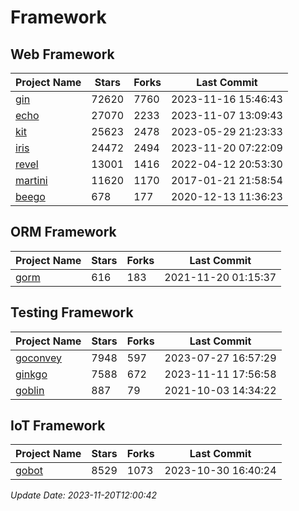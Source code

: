 # Framework

## Web Framework
| Project Name | Stars | Forks | Last Commit |
| ------------ | ----- | ----- | ----------- |
| [gin](https://github.com/gin-gonic/gin) | 72620 | 7760 | 2023-11-16 15:46:43 |
| [echo](https://github.com/labstack/echo) | 27070 | 2233 | 2023-11-07 13:09:43 |
| [kit](https://github.com/go-kit/kit) | 25623 | 2478 | 2023-05-29 21:23:33 |
| [iris](https://github.com/kataras/iris) | 24472 | 2494 | 2023-11-20 07:22:09 |
| [revel](https://github.com/revel/revel) | 13001 | 1416 | 2022-04-12 20:53:30 |
| [martini](https://github.com/go-martini/martini) | 11620 | 1170 | 2017-01-21 21:58:54 |
| [beego](https://github.com/astaxie/beego) | 678 | 177 | 2020-12-13 11:36:23 |

## ORM Framework
| Project Name | Stars | Forks | Last Commit |
| ------------ | ----- | ----- | ----------- |
| [gorm](https://github.com/jinzhu/gorm) | 616 | 183 | 2021-11-20 01:15:37 |

## Testing Framework
| Project Name | Stars | Forks | Last Commit |
| ------------ | ----- | ----- | ----------- |
| [goconvey](https://github.com/smartystreets/goconvey) | 7948 | 597 | 2023-07-27 16:57:29 |
| [ginkgo](https://github.com/onsi/ginkgo) | 7588 | 672 | 2023-11-11 17:56:58 |
| [goblin](https://github.com/franela/goblin) | 887 | 79 | 2021-10-03 14:34:22 |

## IoT Framework
| Project Name | Stars | Forks | Last Commit |
| ------------ | ----- | ----- | ----------- |
| [gobot](https://github.com/hybridgroup/gobot) | 8529 | 1073 | 2023-10-30 16:40:24 |

*Update Date: 2023-11-20T12:00:42*
